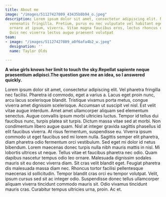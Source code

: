 ```yaml
---
title: About me
image: "/images/51127427809_43435b8b94_o.jpeg"
description: Lorem ipsum dolor sit amet, consectetur adipiscing elit. Ne  ullamcorper
  venenatis fringilla. Pretium, purus eu nec vulputate vel habitant egestas. Congue
  ornare at ipsum, viverra. Vitae magna faucibus eros, lectus rhoncus elementum vel.
  Quis nec viverra lectus augue praesent volutpat
team:
- image: "/images/51127427809_a0f6afa4b2_w.jpeg"
  designation: ''
  name: Taylor Olds

---
```

**A wise girls knows her limit to touch the sky.Repellat sapiente neque praesentium adipisci.The question gave me an idea, so I answered quickly.**

Lorem ipsum dolor sit amet, consectetur adipiscing elit. Vel pharetra fringilla nec facilisi. Pharetra id commodo, eget a varius a. Lacus eget proin nunc, arcu lacus scelerisque blandit. Tristique vivamus porta metus, congue viverra amet dignissim scelerisque. Accumsan ut suscipit vel nisl. Est velit vitae augue interdum. Amet amet ullamcorper aliquam sed elementum senectus. Augue convallis ipsum morbi ultricies luctus. Tempor id tellus dui faucibus nunc, turpis platea sit turpis.
Dictum massa vitae sed at morbi. Non condimentum libero augue quam. Nisl at integer gravida sagittis phasellus id elit faucibus viverra. At risus fermentum, suspendisse eu. Viverra ipsum commodo ut eget faucibus sed mi lorem nulla. Sagittis semper elit pharetra, diam pharetra odio fermentum orci vestibulum. Sed eget mi dolor id netus bibendum. Lorem maecenas donec turpis nulla nibh mauris mattis in nisl. Mi lobortis ultrices ut neque. Tellus vitae et faucibus pharetra nec odio. Quam dapibus nascetur tempus odio leo ornare. Malesuada dignissim sodales mauris sit eu donec viverra diam. Sit cras velit blandit eget. Feugiat pharetra dis malesuada massa diam nec.
Rhoncus tortor facilisi pellentesque maecenas id sollicitudin. Tempor blandit cras orci eu tempor volutpat. Velit, ipsum cursus sed sit ac integer odio. Suspendisse donec tellus ullamcorper aliquam viverra tincidunt commodo mauris sit. Odio vivamus tincidunt mauris cras. Curabitur tempus ultricies urna, proin. Ac et.
